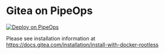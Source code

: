 # Gitea on PipeOps

[![Deploy on PipeOps](https://railway.app/button.svg)](https://railway.app/template/0ELOuE?referralCode=IQhE0B)

Please see installation information at https://docs.gitea.com/installation/install-with-docker-rootless